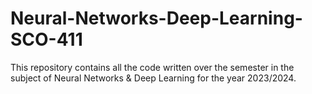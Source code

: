 # Neural-Networks-Deep-Learning-SCO-411
This repository contains all the code written over the semester in the subject of Neural Networks &amp; Deep Learning for the year 2023/2024.
